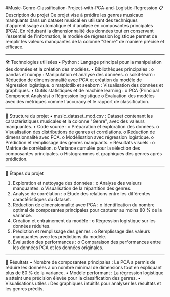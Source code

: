 #Music-Genre-Classification-Project-with-PCA-and-Logistic-Regression
📋 Description du projet
Ce projet vise à prédire les genres musicaux manquants dans un dataset musical en utilisant des techniques d'apprentissage automatique et d'analyse en composantes principales (PCA). En réduisant la dimensionnalité des données tout en conservant l'essentiel de l'information, le modèle de régression logistique permet de remplir les valeurs manquantes de la colonne "Genre" de manière précise et efficace.
________________________________________
🛠️ Technologies utilisées
•	Python : Langage principal pour la manipulation des données et la création des modèles.
•	Bibliothèques principales :
o	pandas et numpy : Manipulation et analyse des données.
o	scikit-learn : Réduction de dimensionnalité avec PCA et création du modèle de régression logistique.
o	matplotlib et seaborn : Visualisation des données et graphiques.
•	Outils statistiques et de machine learning :
o	PCA (Principal Component Analysis)
o	Régression logistique
o	Évaluation des modèles avec des métriques comme l'accuracy et le rapport de classification.
________________________________________
📁 Structure du projet
•	music_dataset_mod.csv : Dataset contenant les caractéristiques musicales et la colonne "Genre", avec des valeurs manquantes.
•	Code source :
o	Préparation et exploration des données.
o	Visualisation des distributions de genres et corrélations.
o	Réduction de dimensionnalité avec PCA.
o	Modélisation avec régression logistique.
o	Prédiction et remplissage des genres manquants.
•	Résultats visuels :
o	Matrice de corrélation.
o	Variance cumulée pour la sélection des composantes principales.
o	Histogrammes et graphiques des genres après prédiction.
________________________________________
🚀 Étapes du projet
1.	Exploration et nettoyage des données :
o	Analyse des valeurs manquantes.
o	Visualisation de la répartition des genres.
2.	Analyse de corrélation :
o	Étude des relations entre les différentes caractéristiques du dataset.
3.	Réduction de dimensionnalité avec PCA :
o	Identification du nombre optimal de composantes principales pour capturer au moins 80 % de la variance.
4.	Création et entraînement du modèle :
o	Régression logistique sur les données réduites.
5.	Prédiction et remplissage des genres :
o	Remplissage des valeurs manquantes avec les prédictions du modèle.
6.	Évaluation des performances :
o	Comparaison des performances entre les données PCA et les données originales.
________________________________________
🎯 Résultats
•	Nombre de composantes principales : Le PCA a permis de réduire les données à un nombre minimal de dimensions tout en expliquant plus de 80 % de la variance.
•	Modèle performant : La régression logistique a atteint une précision élevée pour la classification des genres.
•	Visualisations utiles : Des graphiques intuitifs pour analyser les résultats et les genres prédits.
